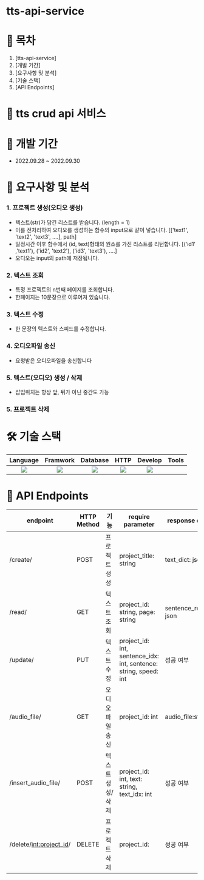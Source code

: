 # tts-api-service
# 📎 목차

1. [tts-api-service]
2. [개발 기간]
3. [요구사항 및 분석]
4. [기술 스택]
5. [API Endpoints]


# 🚀 tts crud api 서비스

# 📆 개발 기간
- 2022.09.28 ~ 2022.09.30


# 📝 요구사항 및 분석
### 1. 프로젝트 생성(오디오 생성)

-  텍스트(str)가 담긴 리스트를 받습니다. (length = 1)
- 이를 전처리하여 오디오를 생성하는 함수의 input으로 같이 넣습니다.
[['text1', 'text2', 'text3', ....], path]
- 일정시간 이후 함수에서 (id, text)형태의 원소를 가진 리스트를 리턴합니다.
[('id1' ,'text1'), ('id2', 'text2'), ('id3', 'text3'), ....]
- 오디오는 input의 path에 저장됩니다.

### 2. 텍스트 조회

- 특정 프로젝트의 n번째 페이지를 조회합니다.
- 한페이지는 10문장으로 이루어져 있습니다.


### 3. 텍스트 수정

- 한 문장의 텍스트와 스피드를 수정합니다.

### 4. 오디오파일 송신

- 요청받은 오디오파일을 송신합니다

### 5. 텍스트(오디오) 생성 / 삭제

- 삽입위치는 항상 앞, 뒤가 아닌 중간도 가능


### 5. 프로젝트 삭제


# 🛠 기술 스택
Language | Framwork | Database | HTTP | Develop | Tools
| :----------------------------------------------------------------------------------------------------: | :----------------------------------------------------------------------------------------------------: | :--------------------------------------------------------------------------------------------------: | :----------------------------------------------------------------------------------------------------------: | :------------------------------------------------------------------------------------------------------: | :------------------------------------------------------------------------------------------------------: |
| <img src="https://img.shields.io/badge/python-3776AB?style=for-the-badge&logo=python&logoColor=white"> | <img src="https://img.shields.io/badge/django-092E20?style=for-the-badge&logo=django&logoColor=white"> | <img src="https://img.shields.io/badge/mysql-4479A1?style=for-the-badge&logo=mysql&logoColor=white"> | <img src="https://img.shields.io/badge/postman-FF6C37?style=for-the-badge&logo=postman&logoColor=white"> | <img src="https://img.shields.io/badge/git-F05032?style=for-the-badge&logo=git&logoColor=white"> 

# 🎯 API Endpoints
| endpoint | HTTP Method | 기능   | require parameter                                                                                                   | response data |
|----------|-------------|------|---------------------------------------------------------------------------------------------------------------------|---------------|
| /create/ | POST | 프로젝트 생성 | project_title: string | text_dict: json |
| /read/ | GET | 텍스트 조회 | project_id: string, page: string | sentence_result: json |
| /update/| PUT | 텍스트 수정 | project_id: int, sentence_idx: int, sentence: string, speed: int | 성공 여부 |
| /audio_file/| GET | 오디오파일 송신| project_id: int| audio_file:string |
| /insert_audio_file/| POST | 텍스트 생성/삭제 | project_id: int, text: string, text_idx: int | 성공 여부 |
| /delete/<int:project_id>/ | DELETE | 프로젝트 삭제 | project_id:| 성공 여부 |
